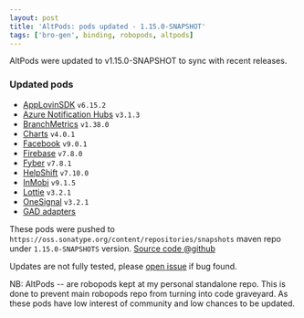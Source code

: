 ```yaml
---
layout: post
title: 'AltPods: pods updated - 1.15.0-SNAPSHOT'
tags: ['bro-gen', binding, robopods, altpods]
---
```

AltPods were updated to v1.15.0-SNAPSHOT to sync with recent releases.

### Updated pods
- [AppLovinSDK](https://github.com/dkimitsa/robovm-robopods/tree/alt/applovinsdk) `v6.15.2`
- [Azure Notification Hubs](https://github.com/dkimitsa/robovm-robopods/tree/alt/azure) `v3.1.3`
- [BranchMetrics](https://github.com/dkimitsa/robovm-robopods/tree/alt/applovinsdk) `v1.38.0`
- [Charts](https://github.com/dkimitsa/robovm-robopods/blob/alt/charts) `v4.0.1`
- [Facebook](https://github.com/dkimitsa/robovm-robopods/tree/alt/facebook) `v9.0.1`
- [Firebase](https://github.com/dkimitsa/robovm-robopods/tree/alt/firebase) `v7.8.0`
- [Fyber](https://github.com/dkimitsa/robovm-robopods/tree/alt/fyber) `v7.8.1`
- [HelpShift](https://github.com/dkimitsa/robovm-robopods/blob/alt/helpshift) `v7.10.0`
- [InMobi](https://github.com/dkimitsa/robovm-robopods/blob/alt/inmobi) `v9.1.5`
- [Lottie](https://github.com/dkimitsa/robovm-robopods/tree/alt/lottie) `v3.2.1`
- [OneSignal](https://github.com/dkimitsa/robovm-robopods/tree/alt/onesignal) `v3.2.1`
- [GAD adapters](https://github.com/dkimitsa/robovm-robopods/tree/alt/firebase/ios-google-mobile-ads-adapters) 


These pods were pushed to `https://oss.sonatype.org/content/repositories/snapshots` maven repo under `1.15.0-SNAPSHOTS` version.
[Source code @github](https://github.com/dkimitsa/robovm-robopods)

Updates are not fully tested, please [open issue](https://github.com/dkimitsa/robovm-robopods/issues/new) if bug found.

NB: AltPods -- are robopods kept at my personal standalone repo. This is done to prevent main robopods repo from turning into code graveyard. As these pods have low interest of community and low chances to be updated.
